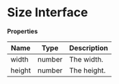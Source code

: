 # Size Interface

**Properties**

| Name   | Type   | Description |
| ------ | ------ | ----------- |
| width  | number | The width.  |
| height | number | The height. |
